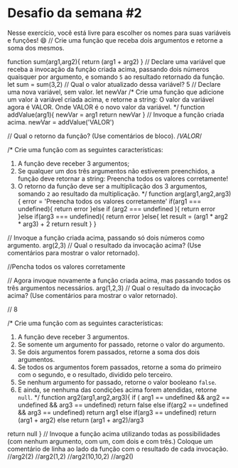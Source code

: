 # Desafio da semana #2

Nesse exercício, você está livre para escolher os nomes para suas variáveis e funções! :smile:
// Crie uma função que receba dois argumentos e retorne a soma dos mesmos.

function sum(arg1,arg2){
  return (arg1 + arg2)
}
// Declare uma variável que receba a invocação da função criada acima, passando dois números quaisquer por argumento, e somando `5` ao resultado retornado da função.
let sum = sum(3,2)
// Qual o valor atualizado dessa variável?
5
// Declare uma nova variável, sem valor.
let newVar
/*
Crie uma função que adicione um valor à variável criada acima, e retorne a string:
    O valor da variável agora é VALOR.
Onde VALOR é o novo valor da variável.
*/
function addValue(arg1){
  newVar = arg1
  return newVar
}
// Invoque a função criada acima.
newVar = addValue('VALOR')

// Qual o retorno da função? (Use comentários de bloco).
/*VALOR*/

/*
Crie uma função com as seguintes características:
1. A função deve receber 3 argumentos;
2. Se qualquer um dos três argumentos não estiverem preenchidos, a função deve retornar a string:
    Preencha todos os valores corretamente!
3. O retorno da função deve ser a multiplicação dos 3 argumentos, somando `2` ao resultado da multiplicação.
*/
function arg(arg1,arg2,arg3){
  error = 'Preencha todos os valores corretamente'
  if(arg1 === undefined){
    return error
  }else if (arg2 === undefined ){
    return error
  }else if(arg3 === undefined){
    return error
  }else{
    let result = (arg1 * arg2 * arg3) + 2
    return result
  }
}

// Invoque a função criada acima, passando só dois números como argumento.
arg(2,3)
// Qual o resultado da invocação acima? (Use comentários para mostrar o valor retornado).

//Pencha todos os valores corretamente

// Agora invoque novamente a função criada acima, mas passando todos os três argumentos necessários.
arg(1,2,3)
// Qual o resultado da invocação acima? (Use comentários para mostrar o valor retornado).

// 8

/*
Crie uma função com as seguintes características:
1. A função deve receber 3 argumentos.
2. Se somente um argumento for passado, retorne o valor do argumento.
3. Se dois argumentos forem passados, retorne a soma dos dois argumentos.
4. Se todos os argumentos forem passados, retorne a soma do primeiro com o segundo, e o resultado, dividido pelo terceiro.
5. Se nenhum argumento for passado, retorne o valor booleano `false`.
6. E ainda, se nenhuma das condições acima forem atendidas, retorne `null`.
*/
function arg2(arg1,arg2,arg3){
  if ( arg1 == undefined && arg2 == undefined && arg3 == undefined)
    return false
  else if(arg2 == undefined && arg3 == undefined)
    return arg1
  else if(arg3 == undefined)
    return (arg1 + arg2)
  else
    return (arg1 + arg2)/arg3

  return null
}
// Invoque a função acima utilizando todas as possibilidades (com nenhum argumento, com um, com dois e com três.) Coloque um comentário de linha ao lado da função com o resultado de cada invocação.
//arg2(2)
//arg2(1,2)
//arg2(10,10,2)
//arg2()
```
